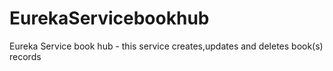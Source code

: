 # EurekaServicebookhub
Eureka Service book hub - this service creates,updates and deletes book(s) records
